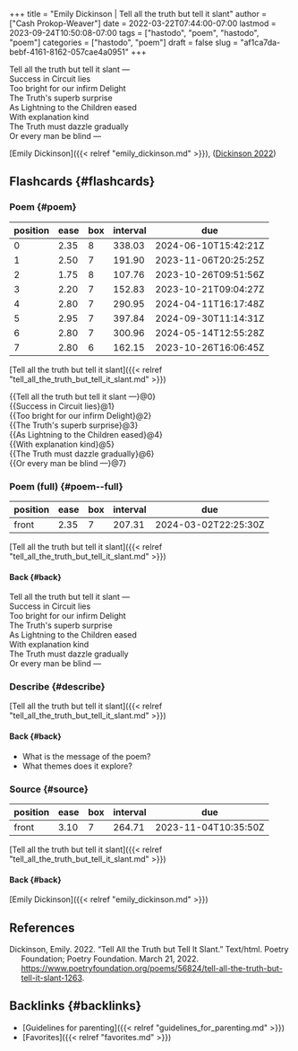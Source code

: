 +++
title = "Emily Dickinson | Tell all the truth but tell it slant"
author = ["Cash Prokop-Weaver"]
date = 2022-03-22T07:44:00-07:00
lastmod = 2023-09-24T10:50:08-07:00
tags = ["hastodo", "poem", "hastodo", "poem"]
categories = ["hastodo", "poem"]
draft = false
slug = "af1ca7da-bebf-4161-8162-057cae4a0951"
+++

<div class="verse">

Tell all the truth but tell it slant —<br />
Success in Circuit lies<br />
Too bright for our infirm Delight<br />
The Truth's superb surprise<br />
As Lightning to the Children eased<br />
With explanation kind<br />
The Truth must dazzle gradually<br />
Or every man be blind —<br />

</div>

[Emily Dickinson]({{< relref "emily_dickinson.md" >}}), (<a href="#citeproc_bib_item_1">Dickinson 2022</a>)


## Flashcards {#flashcards}


### Poem {#poem}

| position | ease | box | interval | due                  |
|----------|------|-----|----------|----------------------|
| 0        | 2.35 | 8   | 338.03   | 2024-06-10T15:42:21Z |
| 1        | 2.50 | 7   | 191.90   | 2023-11-06T20:25:25Z |
| 2        | 1.75 | 8   | 107.76   | 2023-10-26T09:51:56Z |
| 3        | 2.20 | 7   | 152.83   | 2023-10-21T09:04:27Z |
| 4        | 2.80 | 7   | 290.95   | 2024-04-11T16:17:48Z |
| 5        | 2.95 | 7   | 397.84   | 2024-09-30T11:14:31Z |
| 6        | 2.80 | 7   | 300.96   | 2024-05-14T12:55:28Z |
| 7        | 2.80 | 6   | 162.15   | 2023-10-26T16:06:45Z |

[Tell all the truth but tell it slant]({{< relref "tell_all_the_truth_but_tell_it_slant.md" >}})

<div class="verse">

{{Tell all the truth but tell it slant —}@0}<br />
{{Success in Circuit lies}@1}<br />
{{Too bright for our infirm Delight}@2}<br />
{{The Truth's superb surprise}@3}<br />
{{As Lightning to the Children eased}@4}<br />
{{With explanation kind}@5}<br />
{{The Truth must dazzle gradually}@6}<br />
{{Or every man be blind —}@7}<br />

</div>


### Poem (full) {#poem--full}

| position | ease | box | interval | due                  |
|----------|------|-----|----------|----------------------|
| front    | 2.35 | 7   | 207.31   | 2024-03-02T22:25:30Z |

[Tell all the truth but tell it slant]({{< relref "tell_all_the_truth_but_tell_it_slant.md" >}})


#### Back {#back}

<div class="verse">

Tell all the truth but tell it slant —<br />
Success in Circuit lies<br />
Too bright for our infirm Delight<br />
The Truth's superb surprise<br />
As Lightning to the Children eased<br />
With explanation kind<br />
The Truth must dazzle gradually<br />
Or every man be blind —<br />

</div>


### Describe {#describe}

[Tell all the truth but tell it slant]({{< relref "tell_all_the_truth_but_tell_it_slant.md" >}})


#### Back {#back}

-   What is the message of the poem?
-   What themes does it explore?


### Source {#source}

| position | ease | box | interval | due                  |
|----------|------|-----|----------|----------------------|
| front    | 3.10 | 7   | 264.71   | 2023-11-04T10:35:50Z |

[Tell all the truth but tell it slant]({{< relref "tell_all_the_truth_but_tell_it_slant.md" >}})


#### Back {#back}

[Emily Dickinson]({{< relref "emily_dickinson.md" >}})

## References

<style>.csl-entry{text-indent: -1.5em; margin-left: 1.5em;}</style><div class="csl-bib-body">
  <div class="csl-entry"><a id="citeproc_bib_item_1"></a>Dickinson, Emily. 2022. “Tell All the Truth but Tell It Slant.” Text/html. Poetry Foundation; Poetry Foundation. March 21, 2022. <a href="https://www.poetryfoundation.org/poems/56824/tell-all-the-truth-but-tell-it-slant-1263">https://www.poetryfoundation.org/poems/56824/tell-all-the-truth-but-tell-it-slant-1263</a>.</div>
</div>


## Backlinks {#backlinks}

-   [Guidelines for parenting]({{< relref "guidelines_for_parenting.md" >}})
-   [Favorites]({{< relref "favorites.md" >}})
